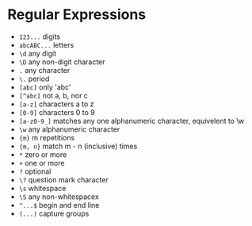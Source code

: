 # Regular Expressions
- `123...` digits
- `abcABC...` letters
- `\d` any digit
- `\D` any non-digit character
- `.` any character
- `\.` period
- `[abc]` only 'abc'
- `[^abc]` not a, b, nor c
- `[a-z]` characters a to z
- `[0-9]` characters 0 to 9
- `[a-z0-9_]` matches any one alphanumeric character, equivelent to \w
- `\w` any alphanumeric character
- `{m}` m repetitions
- `{m, n}` match m - n (inclusive) times
- `*` zero or more
- `+` one or more
- `?` optional
- `\?` question mark character
- `\s` whitespace
- `\S` any non-whitespacex
- `^...$` begin and end line
- `(...)` capture groups 
